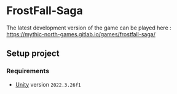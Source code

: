 # FrostFall-Saga

The latest development version of the game can be played here : <https://mythic-north-games.gitlab.io/games/frostfall-saga/>

## Setup project

### Requirements

- [Unity](https://unity.com/download) version `2022.3.26f1`
